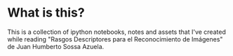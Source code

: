 # What is this?

This is a collection of ipython notebooks, notes and assets that I've
created while reading "Rasgos Descriptores para el Reconocimiento de
Imágenes" de Juan Humberto Sossa Azuela.